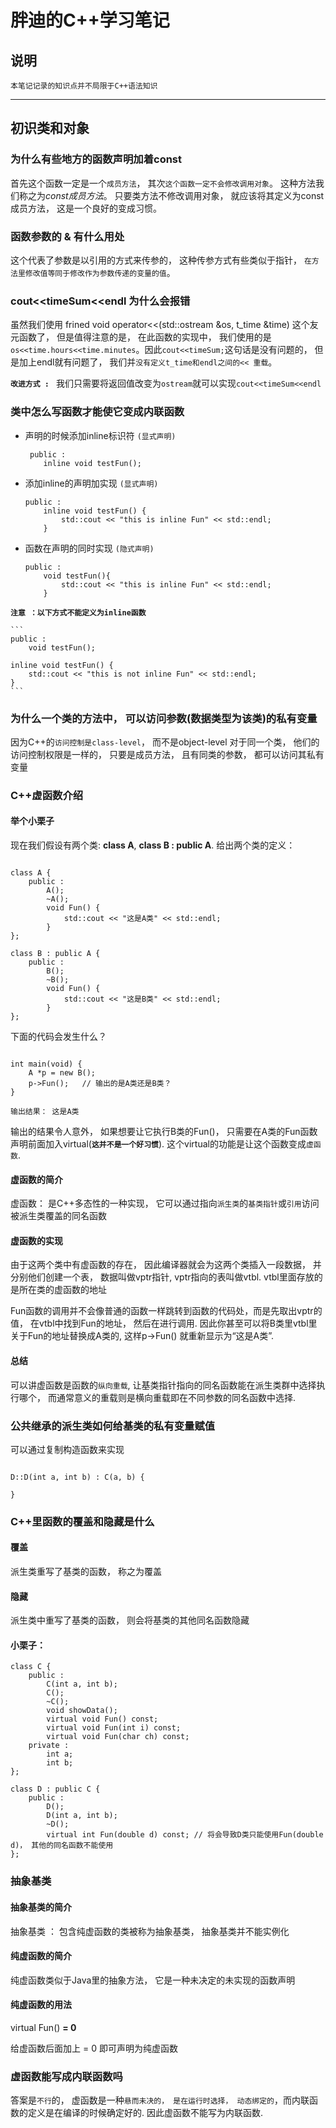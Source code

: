 
# 胖迪的C++学习笔记

## 说明

``本笔记记录的知识点并不局限于C++语法知识``

---

## 初识类和对象

### 为什么有些地方的函数声明加着const

首先这个函数一定是一个``成员方法``， 其次``这个函数一定不会修改调用对象``。 这种方法我们称之为*const成员方法*。 只要类方法不修改调用对象， 就应该将其定义为const成员方法， 这是一个良好的变成习惯。

### 函数参数的 & 有什么用处

这个代表了参数是以引用的方式来传参的， 这种传参方式有些类似于指针， ``在方法里修改值等同于修改作为参数传递的变量的值``。

### cout<<timeSum<<endl 为什么会报错

虽然我们使用 frined void operator<<(std::ostream &os, t_time &time) 这个友元函数了， 但是值得注意的是， 在此函数的实现中， 我们使用的是``os<<time.hours<<time.minutes``。因此``cout<<timeSum;``这句话是没有问题的， 但是加上endl就有问题了， 我们并``没有定义t_time和endl之间的<< 重载``。

**``改进方式 : ``** 我们只需要将返回值改变为``ostream``就可以实现``cout<<timeSum<<endl``

### 类中怎么写函数才能使它变成内联函数

 - 声明的时候添加inline标识符 ``(显式声明)``
    
    ```
     public :
        inline void testFun();
    ```
 - 添加inline的声明加实现 ``(显式声明)``
    
    ```
    public :
        inline void testFun() {
            std::cout << "this is inline Fun" << std::endl;
        }
    ```
 - 函数在声明的同时实现 ``(隐式声明)``
    
    ```
    public :
        void testFun(){
            std::cout << "this is inline Fun" << std::endl;
        }
    ```

**``注意 ：以下方式不能定义为inline函数``**

    ```
    public :
        void testFun();

    inline void testFun() {
        std::cout << "this is not inline Fun" << std::endl;
    }
    ```

### 为什么一个类的方法中， 可以访问参数(数据类型为该类)的私有变量

因为C++的``访问控制是class-level``， 而不是object-level
对于同一个类， 他们的访问控制权限是一样的， 只要是成员方法， 且有同类的参数， 都可以访问其私有变量

### C++虚函数介绍

#### 举个小栗子

现在我们假设有两个类: **class A**, **class B : public A**. 
给出两个类的定义：

```

class A {
    public :
        A();
        ~A();
        void Fun() {
            std::cout << "这是A类" << std::endl;
        }
};

class B : public A {
    public :
        B();
        ~B();
        void Fun() {
            std::cout << "这是B类" << std::endl;
        }
};

```

下面的代码会发生什么？

```

int main(void) {
    A *p = new B();
    p->Fun();   // 输出的是A类还是B类？
}

```

``输出结果： 这是A类``

输出的结果令人意外， 如果想要让它执行B类的Fun()， 只需要在A类的Fun函数声明前面加入virtual(**``这并不是一个好习惯``**).
这个virtual的功能是让这个函数变成``虚函数``.

#### 虚函数的简介

 虚函数： 是C++多态性的一种实现， 它可以通过指向``派生类``的``基类指针``或``引用``访问被派生类覆盖的同名函数

#### 虚函数的实现

由于这两个类中有虚函数的存在， 因此编译器就会为这两个类插入一段数据， 并分别他们创建一个表， 数据叫做vptr指针, vptr指向的表叫做vtbl. vtbl里面存放的是所在类的虚函数的地址

Fun函数的调用并不会像普通的函数一样跳转到函数的代码处，而是先取出vptr的值， 在vtbl中找到Fun的地址， 然后在进行调用. 因此你甚至可以将B类里vtbl里关于Fun的地址替换成A类的, 这样p->Fun() 就重新显示为“这是A类”.

#### 总结

可以讲虚函数是函数的``纵向重载``, 让基类指针指向的同名函数能在派生类群中选择执行哪个， 而通常意义的重载则是横向重载即在不同参数的同名函数中选择.

### 公共继承的派生类如何给基类的私有变量赋值

可以通过复制构造函数来实现

```

D::D(int a, int b) : C(a, b) {

}

```

### C++里函数的覆盖和隐藏是什么

#### 覆盖

派生类重写了基类的函数， 称之为覆盖

#### 隐藏

派生类中重写了基类的函数， 则会将基类的其他同名函数隐藏

#### 小栗子：

```
class C {
    public :
        C(int a, int b);
        C();
        ~C();
        void showData();
        virtual void Fun() const;
        virtual void Fun(int i) const;
        virtual void Fun(char ch) const;
    private :
        int a;
        int b;
};

class D : public C {
    public :
        D();
        D(int a, int b);
        ~D();
        virtual int Fun(double d) const; // 将会导致D类只能使用Fun(double d)， 其他的同名函数不能使用
};

```

### 抽象基类

#### 抽象基类的简介

抽象基类 ： 包含纯虚函数的类被称为抽象基类， 抽象基类并不能实例化

#### 纯虚函数的简介

纯虚函数类似于Java里的抽象方法， 它是一种未决定的未实现的函数声明

#### 纯虚函数的用法

virtual Fun() **= 0**

给虚函数后面加上 = 0 即可声明为纯虚函数

### 虚函数能写成内联函数吗

答案是``不行``的， 虚函数是一种``悬而未决的， 是在运行时选择， 动态绑定的``，而内联函数的定义是在编译的时候确定好的. 因此虚函数不能写为内联函数.

